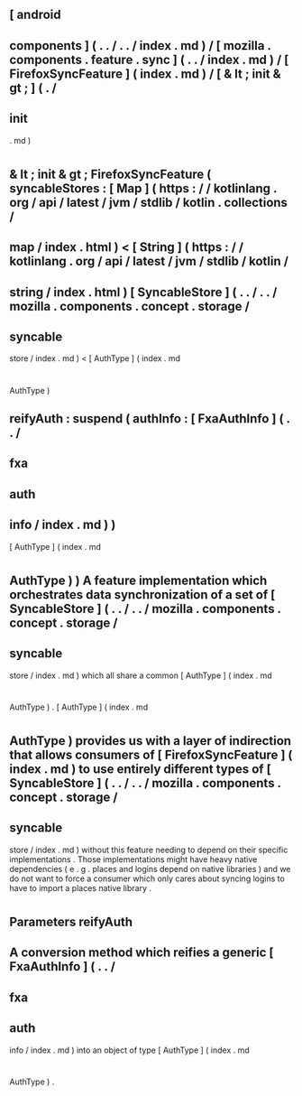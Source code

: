 [
android
-
components
]
(
.
.
/
.
.
/
index
.
md
)
/
[
mozilla
.
components
.
feature
.
sync
]
(
.
.
/
index
.
md
)
/
[
FirefoxSyncFeature
]
(
index
.
md
)
/
[
&
lt
;
init
&
gt
;
]
(
.
/
-
init
-
.
md
)
#
&
lt
;
init
&
gt
;
FirefoxSyncFeature
(
syncableStores
:
[
Map
]
(
https
:
/
/
kotlinlang
.
org
/
api
/
latest
/
jvm
/
stdlib
/
kotlin
.
collections
/
-
map
/
index
.
html
)
<
[
String
]
(
https
:
/
/
kotlinlang
.
org
/
api
/
latest
/
jvm
/
stdlib
/
kotlin
/
-
string
/
index
.
html
)
[
SyncableStore
]
(
.
.
/
.
.
/
mozilla
.
components
.
concept
.
storage
/
-
syncable
-
store
/
index
.
md
)
<
[
AuthType
]
(
index
.
md
#
AuthType
)
>
>
reifyAuth
:
suspend
(
authInfo
:
[
FxaAuthInfo
]
(
.
.
/
-
fxa
-
auth
-
info
/
index
.
md
)
)
-
>
[
AuthType
]
(
index
.
md
#
AuthType
)
)
A
feature
implementation
which
orchestrates
data
synchronization
of
a
set
of
[
SyncableStore
]
(
.
.
/
.
.
/
mozilla
.
components
.
concept
.
storage
/
-
syncable
-
store
/
index
.
md
)
which
all
share
a
common
[
AuthType
]
(
index
.
md
#
AuthType
)
.
[
AuthType
]
(
index
.
md
#
AuthType
)
provides
us
with
a
layer
of
indirection
that
allows
consumers
of
[
FirefoxSyncFeature
]
(
index
.
md
)
to
use
entirely
different
types
of
[
SyncableStore
]
(
.
.
/
.
.
/
mozilla
.
components
.
concept
.
storage
/
-
syncable
-
store
/
index
.
md
)
without
this
feature
needing
to
depend
on
their
specific
implementations
.
Those
implementations
might
have
heavy
native
dependencies
(
e
.
g
.
places
and
logins
depend
on
native
libraries
)
and
we
do
not
want
to
force
a
consumer
which
only
cares
about
syncing
logins
to
have
to
import
a
places
native
library
.
#
#
#
Parameters
reifyAuth
-
A
conversion
method
which
reifies
a
generic
[
FxaAuthInfo
]
(
.
.
/
-
fxa
-
auth
-
info
/
index
.
md
)
into
an
object
of
type
[
AuthType
]
(
index
.
md
#
AuthType
)
.
